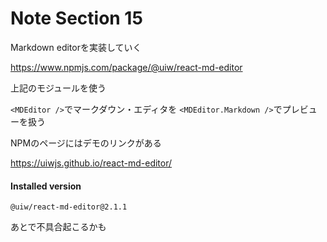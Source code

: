 # Note Section 15

Markdown editorを実装していく

https://www.npmjs.com/package/@uiw/react-md-editor

上記のモジュールを使う

`<MDEditor />`でマークダウン・エディタを
`<MDEditor.Markdown />`でプレビューを扱う

NPMのページにはデモのリンクがある

https://uiwjs.github.io/react-md-editor/


#### Installed version

`@uiw/react-md-editor@2.1.1`

あとで不具合起こるかも

